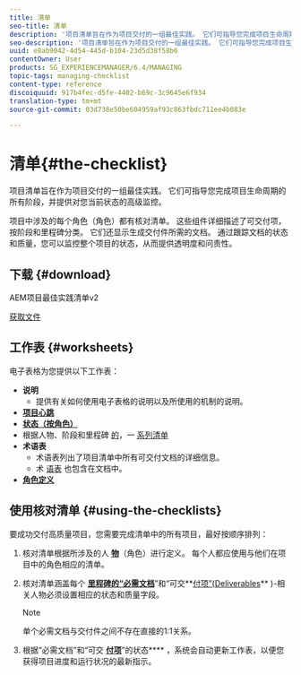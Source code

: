 ```yaml
---
title: 清单
seo-title: 清单
description: '项目清单旨在作为项目交付的一组最佳实践。 它们可指导您完成项目生命周期的所有阶段，并提供对您当前状态的高级监控。 '
seo-description: '项目清单旨在作为项目交付的一组最佳实践。 它们可指导您完成项目生命周期的所有阶段，并提供对您当前状态的高级监控。 '
uuid: e8ab9042-4d54-445d-b104-23d5d38f58b6
contentOwner: User
products: SG_EXPERIENCEMANAGER/6.4/MANAGING
topic-tags: managing-checklist
content-type: reference
discoiquuid: 917b4fec-d5fe-4402-b69c-3c9645e6f934
translation-type: tm+mt
source-git-commit: 03d738e50be604959af93c863fbdc711ee4b083e

---
```



# 清单{#the-checklist}

项目清单旨在作为项目交付的一组最佳实践。 它们可指导您完成项目生命周期的所有阶段，并提供对您当前状态的高级监控。

项目中涉及的每个角色（角色）都有核对清单。 这些组件详细描述了可交付项，按阶段和里程碑分类。 它们还显示生成交付件所需的文档。 通过跟踪文档的状态和质量，您可以监控整个项目的状态，从而提供透明度和问责性。

## 下载 {#download}

AEM项目最佳实践清单v2

[获取文件](assets/aem_project_bp_checklistv2.xlsx)

## 工作表 {#worksheets}

电子表格为您提供以下工作表：

* **说明**
   * 提供有关如何使用电子表格的说明以及所使用的机制的说明。
* **[项目心跳](/help/managing/best-practices.md#project-heartbeat-dashboard)**
* **[状态（按角色）](/help/managing/best-practices.md#status-by-role)**
* 根据人物、阶段和里程碑 [的](/help/managing/best-practices.md#persona)，一 [系列清单](/help/managing/best-practices.md#phases-and-milestones)
* **术语表**
   * 术语表列出了项目清单中所有可交付文档的详细信息。
   * 术 [语表](/help/managing/best-practices-glossary.md) 也包含在文档中。
* **[角色定义](/help/managing/best-practices.md#persona)**

## 使用核对清单 {#using-the-checklists}

要成功交付高质量项目，您需要完成清单中的所有项目，最好按顺序排列：

1. 核对清单根据所涉及的人 **[物](/help/managing/best-practices.md#persona)**（角色）进行定义。 每个人都应使用与他们在项目中的角色相应的清单。
1. 核对清单涵盖每个 **[里程碑的“必需文档](/help/managing/best-practices.md#required-documents)**”和“可交**[&#x200B;付项”(Deliverables](/help/managing/best-practices.md#deliverables)** )-相关人物必须设置相应的状态和质量字段。

   >[!NOTE]
   >
   >单个必需文档与交付件之间不存在直接的1:1关系。

1. 根据“必需文档”和“可交 **[付项](/help/managing/best-practices.md#required-documents)**”的状态**[](/help/managing/best-practices.md#deliverables)****[](/help/managing/best-practices.md#project-heartbeat-dashboard)****[](/help/managing/best-practices.md#status-by-role)** ，系统会自动更新工作表，以便您获得项目进度和运行状况的最新指示。